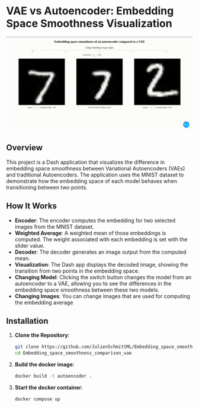 # VAE vs Autoencoder: Embedding Space Smoothness Visualization

![Demo](https://github.com/JulienSchmittML/Embedding_space_smoothness_comparison_vae/blob/main/Demo.gif)

## Overview

This project is a Dash application that visualizes the difference in embedding space smoothness between Variational Autoencoders (VAEs) and traditional Autoencoders. The application uses the MNIST dataset to demonstrate how the embedding space of each model behaves when transitioning between two points.

## How It Works

- **Encoder**: The encoder computes the embedding for two selected images from the MNIST dataset.
- **Weighted Average**: A weighted mean of those embeddings is computed. The weight associated with each embedding is set with the slider value.
- **Decoder**: The decoder generates an image output from the computed mean.
- **Visualization**: The Dash app displays the decoded image, showing the transition from two points in the embedding space.
- **Changing Model**: Clicking the switch button changes the model from an autoencoder to a VAE, allowing you to see the differences in the embedding space smoothness between these two models.
- **Changing Images**: You can change images that are used for computing the embedding average

## Installation

1. **Clone the Repository**:
   ```bash
   git clone https://github.com/JulienSchmittML/Embedding_space_smoothness_comparison_vae.git
   cd Embedding_space_smoothness_comparison_vae
2. **Build the docker image**:
   ```bash
   docker build -t autoencoder .
2. **Start the docker container**:
   ```bash
   docker compose up
